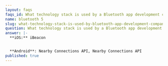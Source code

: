 ```yaml
---
layout: faqs
faqs_id: What technology stack is used by a Bluetooth app development company?
name: bluetooth 5
slug: what-technology-stack-is-used-by-bluetooth-app-development-company
question: What technology stack is used by a Bluetooth app development company?
answer: |-
  **iOS:** iBeacon


  **Android**: Nearby Connections API, Nearby Connections API
published: true
---
```

